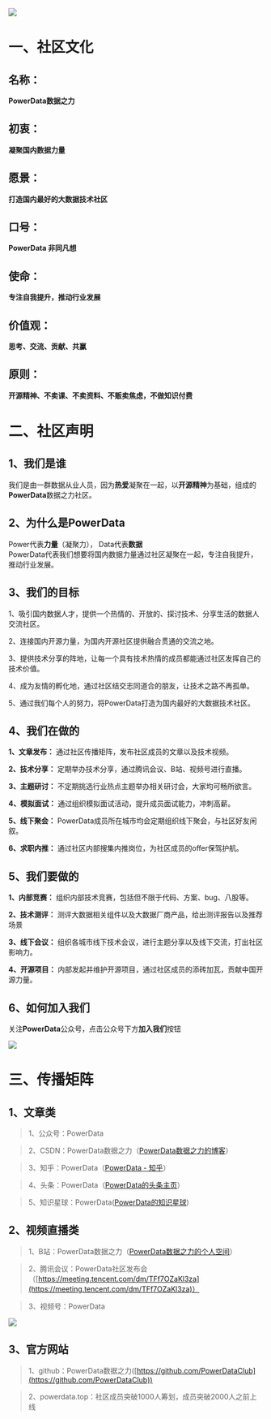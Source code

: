 
![](https://files.mdnice.com/user/26302/82f425e7-f171-4068-b057-effe3816b8b1.png)
# 一、社区文化
## 名称：
**PowerData数据之力**
## 初衷：
**凝聚国内数据力量**
## 愿景：
**打造国内最好的大数据技术社区**
## 口号：
**PowerData 非同凡想**  
## 使命：
**专注自我提升，推动行业发展**  
## 价值观：
**思考、交流、贡献、共赢**  
## 原则：
**开源精神、不卖课、不卖资料、不贩卖焦虑，不做知识付费**

# 二、社区声明
## 1、我们是谁

我们是由一群数据从业人员，因为**热爱**凝聚在一起，以**开源精神**为基础，组成的****PowerData****数据之力社区。

## 2、为什么是PowerData
Power代表**力量**（凝聚力）， Data代表**数据**  
PowerData代表我们想要将国内数据力量通过社区凝聚在一起，专注自我提升，推动行业发展。

## 3、我们的目标
1、吸引国内数据人才，提供一个热情的、开放的、探讨技术、分享生活的数据人交流社区。

2、连接国内开源力量，为国内开源社区提供融合贯通的交流之地。

3、提供技术分享的阵地，让每一个具有技术热情的成员都能通过社区发挥自己的技术价值。

4、成为友情的孵化地，通过社区结交志同道合的朋友，让技术之路不再孤单。

5、通过我们每个人的努力，将PowerData打造为国内最好的大数据技术社区。
## 4、我们在做的
**1、文章发布：** 通过社区传播矩阵，发布社区成员的文章以及技术视频。

**2、技术分享：** 定期举办技术分享，通过腾讯会议、B站、视频号进行直播。

**3、主题研讨：** 不定期挑选行业热点主题举办相关研讨会，大家均可畅所欲言。

**4、模拟面试：** 通过组织模拟面试活动，提升成员面试能力，冲刺高薪。

**5、线下聚会：** PowerData成员所在城市均会定期组织线下聚会，与社区好友闲叙。

**6、求职内推：** 通过社区内部搜集内推岗位，为社区成员的offer保驾护航。

## 5、我们要做的
**1、内部竞赛：** 组织内部技术竞赛，包括但不限于代码、方案、bug、八股等。

**2、技术测评：** 测评大数据相关组件以及大数据厂商产品，给出测评报告以及推荐场景

**3、线下会议：** 组织各城市线下技术会议，进行主题分享以及线下交流，打出社区影响力。

**4、开源项目：** 内部发起并维护开源项目，通过社区成员的添砖加瓦，贡献中国开源力量。

## 6、如何加入我们
关注**PowerData**公众号，点击公众号下方**加入我们**按钮

![](https://files.mdnice.com/user/26302/e0e26c2e-40aa-4080-a0cf-821e42e2e812.png)

# 三、传播矩阵
## 1、文章类
> 1、公众号：PowerData


> 2、CSDN：PowerData数据之力（[PowerData数据之力的博客](https://blog.csdn.net/PowerDataHub)）

> 3、知乎：PowerData（[PowerData - 知乎](https://www.zhihu.com/people/PowerDataHub)）

> 4、头条：PowerData（[PowerData的头条主页](https://www.toutiao.com/c/user/token/MS4wLjABAAAAdnVQW6ukCKUFQwFUDSmqfjOhxIS4Htq-RRYmXATK0dRBcJOEpzrkIUIQsuGRzuAf/)）

> 5、知识星球：PowerData([PowerData的知识星球](https://public.zsxq.com/groups/48841182255888.html))

## 2、视频直播类
> 1、B站：PowerData数据之力（[PowerData数据之力的个人空间](https://space.bilibili.com/1570904681)）

> 2、腾讯会议：PowerData社区发布会（[https://meeting.tencent.com/dm/TFf7OZaKl3za](https://meeting.tencent.com/dm/TFf7OZaKl3za)）

> 3、视频号：PowerData

![](https://files.mdnice.com/user/26302/ac71e143-7a71-4013-bfb0-a2b08e8ad06d.png)
## 3、官方网站
> 1、github：PowerData数据之力([https://github.com/PowerDataClub](https://github.com/PowerDataClub))

> 2、powerdata.top：社区成员突破1000人筹划，成员突破2000人之前上线
